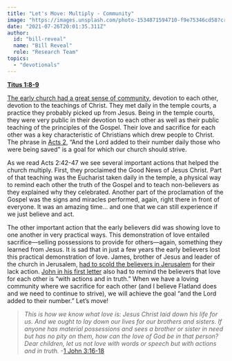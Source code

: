 ```yaml
---
title: "Let's Move: Multiply - Community"
image: "https://images.unsplash.com/photo-1534871594710-f9e75346cd58?crop=entropy&cs=srgb&fm=jpg&ixid=Mnw5NjYxfDB8MXxzZWFyY2h8Mnx8U2FjcmlmaWNlfGVufDB8fHx8MTYyNzMyOTYwNg&ixlib=rb-1.2.1&q=85"
date: "2021-07-26T20:01:35.311Z"
author:
  id: "bill-reveal"
  name: "Bill Reveal"
  role: "Research Team"
topics:
  - "devotionals"
---
```

[**Titus 1:8-9**][tit18]

[The early church had a great sense of community][acts2], devotion to each other, devotion to the teachings of Christ. They met daily in the temple courts, a practice they probably picked up from Jesus.  Being in the temple courts, they were very public in their devotion to each other as well as their public teaching of the principles of the Gospel.  Their love and sacrifice for each other was a key characteristic of Christians which drew people to Christ. The phrase in [Acts 2][acts2], “And the Lord added to their number daily those who were being saved” is a goal for which our church should strive.

As we read Acts 2:42-47 we see several important actions that helped the church multiply. First, they proclaimed the Good News of Jesus Christ. Part of that teaching was the Eucharist taken daily in the temple, a physical way to remind each other the truth of the Gospel and to teach non-believers as they explained why they celebrated. Another part of the proclamation of the Gospel was the signs and miracles performed, again, right there in front of everyone. It was an amazing time... and one that we can still experience if we just believe and act.

The other important action that the early believers did was showing love to one another in very practical ways. This demonstration of love entailed sacrifice&mdash;selling possessions to provide for others&mdash;again, something they learned from Jesus. It is sad that in just a few years the early believers lost this practical demonstration of love. James, brother of Jesus and leader of the church in Jerusalem, [had to scold the believers in Jerusalem][jam2] for their lack action. [John in his first letter][1jo3] also had to remind the believers that love for each other is “with actions and in truth.” When we have a loving community where we sacrifice for each other (and I believe Flatland does and we need to continue to strive), we will achieve the goal “and the Lord added to their number.” Let’s move!

> _This is how we know what love is: Jesus Christ laid down his life for us. And we ought to lay down our lives for our brothers and sisters. If anyone has material possessions and sees a brother or sister in need but has no pity on them, how can the love of God be in that person? Dear children, let us not love with words or speech but with actions and in truth._ -[1 John 3:16-18][1jo3]

[tit18]: https://biblehub.com/context/titus/1-8.htm
[acts2]: https://biblehub.com/context/acts/2-42.htm
[jam2]: https://biblehub.com/james/2.htm
[1jo3]: https://biblehub.com/context/1_john/3-16.htm
